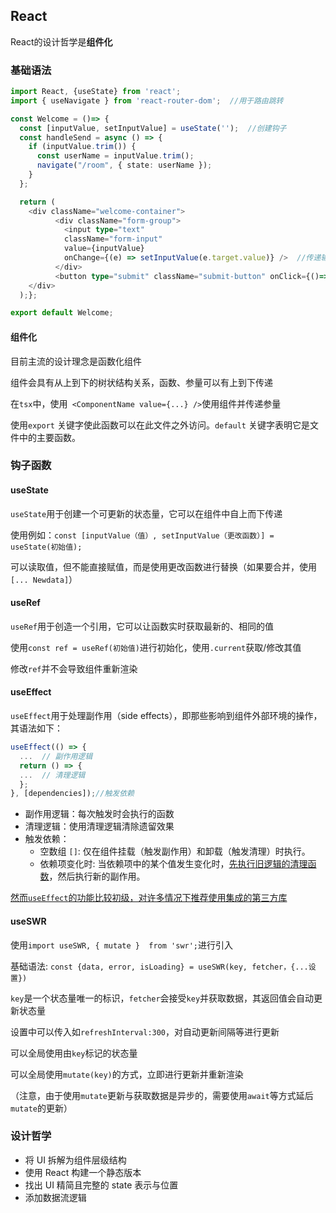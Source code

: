 ## React

React的设计哲学是**组件化**

### 基础语法

```typescript
import React, {useState} from 'react';
import { useNavigate } from 'react-router-dom';  //用于路由跳转

const Welcome = ()=> {
  const [inputValue, setInputValue] = useState('');  //创建钩子
  const handleSend = async () => {			
    if (inputValue.trim()) {
      const userName = inputValue.trim();
      navigate("/room", { state: userName });
    }
  };

  return (
    <div className="welcome-container">
          <div className="form-group">
            <input type="text"
            className="form-input"
            value={inputValue}
            onChange={(e) => setInputValue(e.target.value)} />	//传递输入框的值
          </div>
          <button type="submit" className="submit-button" onClick={()=>handleSend()}>提交</button>
    </div>
  );};

export default Welcome;
```

#### 组件化

目前主流的设计理念是函数化组件

组件会具有从上到下的树状结构关系，函数、参量可以有上到下传递

在`tsx`中，使用` <ComponentName value={...} />`使用组件并传递参量

 使用`export` 关键字使此函数可以在此文件之外访问。`default` 关键字表明它是文件中的主要函数。



### 钩子函数

#### useState

`useState`用于创建一个可更新的状态量，它可以在组件中自上而下传递

使用例如：`const [inputValue（值）, setInputValue（更改函数）] = useState(初始值);`

可以读取值，但不能直接赋值，而是使用更改函数进行替换（如果要合并，使用`[... Newdata]`）

#### useRef

`useRef`用于创造一个引用，它可以让函数实时获取最新的、相同的值

使用`const ref = useRef(初始值)`进行初始化，使用`.current`获取/修改其值

修改`ref`并不会导致组件重新渲染

#### useEffect

`useEffect`用于处理副作用（side effects），即那些影响到组件外部环境的操作，其语法如下：

```typescript
useEffect(() => {
  ...  // 副作用逻辑
  return () => {
  ...  // 清理逻辑
  };
}, [dependencies]);//触发依赖
```

- 副作用逻辑：每次触发时会执行的函数
- 清理逻辑：使用清理逻辑清除遗留效果
- 触发依赖：
  - 空数组 `[]`: 仅在组件挂载（触发副作用）和卸载（触发清理）时执行。
  - 依赖项变化时: 当依赖项中的某个值发生变化时，<u>先执行旧逻辑的清理函数</u>，然后执行新的副作用。

<u>然而`useEffect`的功能比较初级，对许多情况下推荐使用集成的第三方库</u>

#### useSWR

使用`import useSWR, { mutate }  from 'swr';`进行引入

基础语法: `const {data, error, isLoading} = useSWR(key, fetcher，{...设置})`

`key`是一个状态量唯一的标识，`fetcher`会接受`key`并获取数据，其返回值会自动更新状态量

设置中可以传入如`refreshInterval:300`，对自动更新间隔等进行更新

可以全局使用由`key`标记的状态量

可以全局使用`mutate(key)`的方式，立即进行更新并重新渲染

（注意，由于使用`mutate`更新与获取数据是异步的，需要使用`await`等方式延后`mutate`的更新）



### 设计哲学

- 将 UI 拆解为组件层级结构
- 使用 React 构建一个静态版本
- 找出 UI 精简且完整的 state 表示与位置
- 添加数据流逻辑



 

